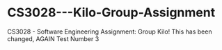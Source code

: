 # CS3028---Kilo-Group-Assignment
CS3028 - Software Engineering Assignment: Group Kilo! This has been changed, AGAIN
Test Number 3